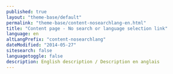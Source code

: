 ```yaml
---
published: true
layout: "theme-base/default"
permalink: "theme-base/content-nosearchlang-en.html"
title: "Content page - No search or language selection link"
language: en
altLangPrefix: "content-nosearchlang"
dateModified: "2014-05-27"
sitesearch: false
languagetoggle: false
description: English description / Description en anglais
---
```


